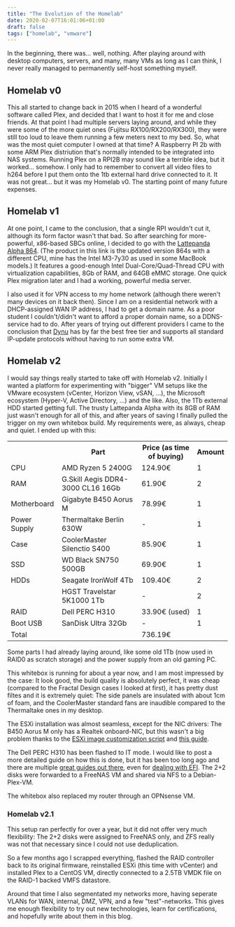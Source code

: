 ```yaml
---
title: "The Evolution of the Homelab"
date: 2020-02-07T16:01:06+01:00
draft: false
tags: ["homelab", "vmware"]
---
```


In the beginning, there was... well, nothing. After playing around with desktop computers, servers, and many, many VMs as long as I can think, I never really managed to permanently self-host something myself.

## Homelab v0

This all started to change back in 2015 when I heard of a wonderful software called Plex, and decided that I want to host it for me and close friends. At that point I had multiple servers laying around, and while they were some of the more quiet ones (Fujitsu RX100/RX200/RX300), they were still too loud to leave them running a few meters next to my bed. So, what was the most quiet computer I owned at that time? A Raspberry PI 2b with some ARM Plex distriution that's normally intended to be integrated into NAS systems. Running Plex on a RPI2B may sound like a terrible idea, but it worked... somehow. I only had to remember to convert all video files to h264 before I put them onto the 1tb external hard drive connected to it. It was not great... but it was my Homelab v0. The starting point of many future expenses.

## Homelab v1

At one point, I came to the conclusion, that a single RPI wouldn't cut it, although its form factor wasn't that bad. So after searching for more-powerful, x86-based SBCs online, I decided to go with the [Lattepanda Alpha 864](https://www.lattepanda.com/products/lattepanda-alpha-864s.html). (The product in this link is the updated version 864s with a different CPU, mine has the Intel M3-7y30 as used in some MacBook models.) It features a good-enough Intel Dual-Core/Quad-Thread CPU with virtualization capabilities, 8Gb of RAM, and 64GB eMMC storage. One quick Plex migration later and I had a working, powerful media server.

I also used it for VPN access to my home network (although there weren't many devices on it back then). Since I am on a residential network with a DHCP-assigned WAN IP address, I had to get a domain name. As a poor student I couldn't/didn't want to afford a proper domain name, so a DDNS-service had to do. After years of trying out different providers I came to the conclusion that [Dynu](https://www.dynu.com/) has by far the best free tier and supports all standard IP-update protocols without having to run some extra VM.

## Homelab v2

I would say things really started to take off with Homelab v2. Initially I wanted a platform for experimenting with "bigger" VM setups like the VMware ecosystem (vCenter, Horizon View, vSAN, ...), the Microsoft ecosystem (Hyper-V, Active Directory, ...) and the like. Also, the 1Tb external HDD started getting full. The trusty Lattepanda Alpha with its 8GB of RAM just wasn't enough for all of this, and after years of saving I finally pulled the trigger on my own whitebox build. My requirements were, as always, cheap and quiet. I ended up with this:

<table>
    <tr>
        <th></th>
        <th>Part</th>
        <th>Price (as time of buying)</th>
        <th>Amount</th> 
    </tr>
    <tr>
        <td>CPU</td>
        <td>AMD Ryzen 5 2400G</td>
        <td>124.90€</td>
        <td>1</td>
    </tr>
    <tr>
        <td>RAM</td>
        <td>G.Skill Aegis DDR4-3000 CL16 16Gb</td>
        <td>61.90€</td>
        <td>2</td>
    </tr>
    <tr>
        <td>Motherboard</td>
        <td>Gigabyte B450 Aorus M</td>
        <td>78.99€</td>
        <td>1</td>
    </tr>
    <tr>
        <td>Power Supply</td>
        <td>Thermaltake Berlin 630W</td>
        <td>-</td>
        <td>1</td>
    </tr>
    <tr>
        <td>Case</td>
        <td>CoolerMaster Silenctio S400</td>
        <td>85.90€</td>
        <td>1</td>
    </tr>
    <tr>
        <td>SSD</td>
        <td>WD Black SN750 500GB</td>
        <td>69.90€</td>
        <td>1</td>
    </tr>
    <tr>
        <td>HDDs</td>
        <td>Seagate IronWolf 4Tb</td>
        <td>109.40€</td>
        <td>2</td>
    </tr>
    <tr>
        <td></td>
        <td>HGST Travelstar 5K1000 1Tb</td>
        <td>-</td>
        <td>2</td>
    </tr>
    <tr>
        <td>RAID</td>
        <td>Dell PERC H310</td>
        <td>33.90€ (used)</td>
        <td>1</td>
    </tr>
    <tr>
        <td>Boot USB</td>
        <td>SanDisk Ultra 32Gb</td>
        <td>-</td>
        <td>1</td>
    </tr>
    <tr>
        <td>Total</td>
        <td></td>
        <td>736.19€</td>
        <td></td>
    </tr>
</table>

Some parts I had already laying around, like some old 1Tb (now used in RAID0 as scratch storage) and the power supply from an old gaming PC.

This whitebox is running for about a year now, and I am most impressed by the case: It look good, the build quality is absolutely perfect, it was cheap (compared to the Fractal Design cases I looked at first), it has pretty dust filtes and it is extremely quiet: The side panels are insulated with about 1cm of foam, and the CoolerMaster standard fans are inaudible compared to the Thermaltake ones in my desktop.

The ESXi installation was almost seamless, except for the NIC drivers: The B450 Aorus M only has a Realtek onboard-NIC, but this wasn't a big problem thanks to the [ESXi image customization script](https://www.v-front.de/p/esxi-customizer-ps.html) and [this guide](https://www.v-front.de/2014/12/how-to-make-your-unsupported-nic-work.html).

The Dell PERC H310 has been flashed to IT mode. I would like to post a more detailed guide on how this is done, but it has been too long ago and there are multiple [great guides out there](https://tylermade.net/2017/06/27/how-to-crossflash-perc-h310-to-it-mode-lsi-9211-8i-firmware-hba-for-freenas-unraid/), even for [dealing with EFI](https://www.vladan.fr/flash-dell-perc-h310-with-it-firmware/). The 2+2 disks were forwarded to a FreeNAS VM and shared via NFS to a Debian-Plex-VM.

The whitebox also replaced my router through an OPNsense VM.

### Homelab v2.1

This setup ran perfectly for over a year, but it did not offer very much flexibility: The 2+2 disks were assigned to FreeNAS only, and ZFS really was not that necessary since I could not use deduplication.

So a few months ago I scrapped everything, flashed the RAID controller back to its original firmware, reinstalled ESXi (this time with vCenter) and installed Plex to a CentOS VM, directly connected to a 2.5TB VMDK file on the RAID-1 backed VMFS datastore.

Around that time I also segmentated my networks more, having seperate VLANs for WAN, internal, DMZ, VPN, and a few "test"-networks. This gives me enough flexibility to try out new technologies, learn for certifications, and hopefully write about them in this blog.